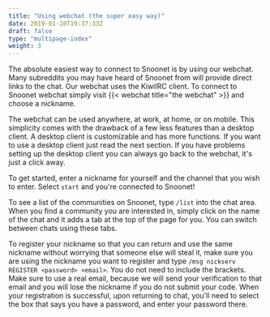 ```yaml
---
title: "Using webchat (the super easy way)"
date: 2019-01-10T19:37:33Z
draft: false
type: "multipage-index"
weight: 3
---
```


The absolute easiest way to connect to Snoonet is by using our webchat. Many subreddits you may have heard of Snoonet from will provide direct links to the chat. Our webchat uses the KiwiIRC client. To connect to Snoonet webchat simply visit {{< webchat title="the webchat" >}} and choose a nickname.

The webchat can be used anywhere, at work, at home, or on mobile. This simplicity comes with the drawback of a few less features than a desktop client. A desktop client is customizable and has more functions. If you want to use a desktop client just read the next section. If you have problems setting up the desktop client you can always go back to the webchat, it's just a click away.

To get started, enter a nickname for yourself and the channel that you wish to enter. Select ``start`` and you're connected to Snoonet!

To see a list of the communities on Snoonet, type ``/list`` into the chat area. When you find a community you are interested in, simply click on the name of the chat and it adds a tab at the top of the page for you. You can switch between chats using these tabs.

To register your nickname so that you can return and use the same nickname without worrying that someone else will steal it, make sure you are using the nickname you want to register and type ``/msg nickserv REGISTER <password> <email>``. You do not need to include the brackets. Make sure to use a real email, because we will send your verification to that email and you will lose the nickname if you do not submit your code. When your registration is successful, upon returning to chat, you'll need to select the box that says you have a password, and enter your password there.

